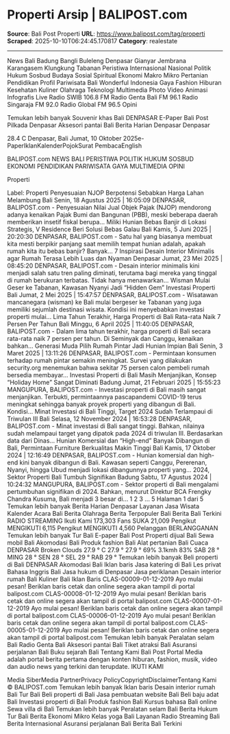 # Properti Arsip | BALIPOST.com

**Source**: Bali Post Properti
**URL**: https://www.balipost.com/tag/properti
**Scraped**: 2025-10-10T06:24:45.170817
**Category**: realestate

---

News
Bali
Badung
Bangli
Buleleng
Denpasar
Gianyar
Jembrana
Karangasem
Klungkung
Tabanan
Peristiwa
Internasional
Nasional
Politik
Hukum
Sosbud
Budaya
Sosial
Spiritual
Ekonomi
Makro
Mikro
Pertanian
Pendidikan
Profil
Pariwisata
Bali Wonderful Indonesia
Gaya
Fashion
Hiburan
Kesehatan
Kuliner
Olahraga
Teknologi
Multimedia
Photo
Video
Animasi
Infografis
Live
Radio SWIB 106.8 FM
Radio Genta Bali FM 96.1
Radio Singaraja FM 92.0
Radio Global FM 96.5
Opini

Temukan lebih banyak
Souvenir khas Bali
DENPASAR
E-Paper Bali Post
Pilkada Denpasar
Aksesori pantai Bali
Berita Harian Denpasar
Denpasar

28.4 C
Denpasar, Bali
Jumat, 10 Oktober 2025e-PaperIklanKalenderPojokSurat PembacaEnglish
   
BALIPOST.com
NEWS
BALI
PERISTIWA
POLITIK
HUKUM
SOSBUD
EKONOMI
PENDIDIKAN
PARIWISATA
GAYA
MULTIMEDIA
OPINI
 

Properti

Label: Properti
Penyesuaian NJOP Berpotensi Sebabkan Harga Lahan Melambung
Bali Senin, 18 Agustus 2025 | 16:05:09
DENPASAR, BALIPOST.com - Penyesuaian Nilai Jual Objek Pajak (NJOP) mendorong adanya kenaikan Pajak Bumi dan Bangunan (PBB), meski beberapa daerah memberikan insetif fiskal berupa...
Miliki Hunian Bebas Banjir di Lokasi Strategis, V Residence Beri Solusi Bebas Galau
Bali Kamis, 5 Juni 2025 | 20:20:30
DENPASAR, BALIPOST.com - Satu hal yang biasanya membuat kita mesti berpikir panjang saat memilih tempat hunian adalah, apakah rumah kita itu bebas banjir? Banyak...
7 Inspirasi Desain Interior Minimalis agar Rumah Terasa Lebih Luas dan Nyaman
Denpasar Jumat, 23 Mei 2025 | 08:45:20
DENPASAR, BALIPOST.com - Desain interior minimalis kini menjadi salah satu tren paling diminati, terutama bagi mereka yang tinggal di rumah berukuran terbatas. Tidak hanya menawarkan...
Wisman Mulai Geser ke Tabanan, Kawasan Nyanyi Jadi “Hidden Gem” Investasi Properti
Bali Jumat, 2 Mei 2025 | 15:47:57
DENPASAR, BALIPOST.com - Wisatawan mancanegara (wisman) ke Bali mulai bergeser ke Tabanan yang juga memiliki sejumlah destinasi wisata. Kondisi ini menyebabkan investasi properti mulai...
Lima Tahun Terakhir, Harga Properti di Bali Rata-rata Naik 7 Persen Per Tahun
Bali Minggu, 6 April 2025 | 11:40:05
DENPASAR, BALIPOST.com - Dalam lima tahun terakhir, harga properti di Bali secara rata-rata naik 7 persen per tahun. Di Seminyak dan Canggu, kenaikan bahkan...
Generasi Muda Pilih Rumah Pintar Jadi Hunian Impian
Bali Senin, 3 Maret 2025 | 13:11:26
DENPASAR, BALIPOST.com - Permintaan konsumen terhadap rumah pintar semakin meningkat. Survei yang dilakukan security.org menemukan bahwa sekitar 75 persen calon pembeli rumah bersedia membayar...
Investasi Properti di Bali Masih Menjanjikan, Konsep “Holiday Home” Sangat Diminati
Badung Jumat, 21 Februari 2025 | 15:55:23
MANGUPURA, BALIPOST.com - Investasi properti di Bali masih sangat menjanjikan. Terbukti, permintaannya pascapandemi COVID-19 terus meningkat sehingga banyak proyek properti yang dibangun di Bali. Kondisi...
Minat Investasi di Bali Tinggi, Target 2024 Sudah Terlampaui di Triwulan III
Bali Selasa, 12 November 2024 | 16:53:28
DENPASAR, BALIPOST.com - Minat investasi di Bali sangat tinggi. Bahkan, nilainya sudah melampaui target yang dipatok pada 2024 di triwulan III. Berdasarkan data dari Dinas...
Hunian Komersial dan “High-end” Banyak Dibangun di Bali, Permintaan Furniture Berkualitas Makin Tinggi
Bali Kamis, 17 Oktober 2024 | 12:16:49
DENPASAR, BALIPOST.com - Hunian komersial dan high-end kini banyak dibangun di Bali. Kawasan seperti Canggu, Pererenan, Nyanyi, hingga Ubud menjadi lokasi dibangunnya properti yang...
2024, Sektor Properti Bali Tumbuh Signifikan
Badung Sabtu, 17 Agustus 2024 | 10:24:32
MANGUPURA, BALIPOST.com - Sektor properti di Bali mengalami pertumbuhan signifikan di 2024. Bahkan, menurut Direktur BCA Frengky Chandra Kusuma, Bali menjadi 3 besar di...
1
2
3
...
5
Halaman 1 dari 5
Temukan lebih banyak
Berita Harian Denpasar
Layanan Jasa Wisata
Kalender Acara Bali
Berita Olahraga
Berita Terpopuler Bali
Berita Bali Terkini
RADIO STREAMING
Ikuti Kami
173,303
Fans
SUKA
21,009
Pengikut
MENGIKUTI
6,115
Pengikut
MENGIKUTI
4,560
Pelanggan
BERLANGGANAN
Temukan lebih banyak
Tur Bali
E-paper Bali Post
Properti dijual Bali
Sewa mobil Bali
Akomodasi Bali
Produk fashion Bali
Alat pertanian
Bali
Cuaca
DENPASAR
Broken Clouds
27.9 ° C
 27.9 °
 27.9 °
 69%
 3.1kmh
 83%
SAB
28 °
MING
28 °
SEN
28 °
SEL
29 °
RAB
29 °
Temukan lebih banyak
Beli properti di Bali
DENPASAR
Akomodasi Bali
Iklan baris
Jasa katering di Bali
Les privat Bahasa Inggris Bali
Jasa hukum di Denpasar
Jasa periklanan
Desain interior rumah Bali
Kuliner Bali
Iklan Baris
CLAS-00009-01-12-2019
Ayo mulai pesan!
Beriklan baris cetak dan online segera akan tampil di portal balipost.com
CLAS-00008-01-12-2019
Ayo mulai pesan!
Beriklan baris cetak dan online segera akan tampil di portal balipost.com
CLAS-00007-01-12-2019
Ayo mulai pesan!
Beriklan baris cetak dan online segera akan tampil di portal balipost.com
CLAS-00006-01-12-2019
Ayo mulai pesan!
Beriklan baris cetak dan online segera akan tampil di portal balipost.com
CLAS-00005-01-12-2019
Ayo mulai pesan!
Beriklan baris cetak dan online segera akan tampil di portal balipost.com
Temukan lebih banyak
Peralatan selam Bali
Radio Genta Bali
Aksesori pantai Bali
Tiket atraksi Bali
Asuransi perjalanan Bali
Buku sejarah Bali
Tentang Kami
Bali Post Portal Media adalah portal berita pertama dengan konten hiburan, fashion, musik, video dan audio news yang terkini dan terupdate.
IKUTI KAMI
   
Media SiberMedia PartnerPrivacy PolicyCopyrightDisclaimerTentang Kami
© BALIPOST.com
Temukan lebih banyak
Iklan baris
Desain interior rumah Bali
Tur Bali
Beli properti di Bali
Jasa pembuatan website Bali
Beli baju adat Bali
Investasi properti di Bali
Produk fashion Bali
Kursus bahasa Bali online
Sewa villa di Bali
Temukan lebih banyak
Peralatan selam Bali
Berita Hukum
Tur Bali
Berita Ekonomi Mikro
Kelas yoga Bali
Layanan Radio Streaming
Bali
Berita Internasional
Asuransi perjalanan Bali
Berita Bali Terkini
